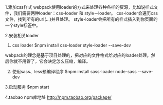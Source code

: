 1.添加css样式
webpack使用loader的方式来处理各种各样的资源，比如说样式文件，我们需要两种loader：css-loader 和 style－loader。
css-loader会遍历css文件，找到所有的url(...)并且处理。
style-loader会把所有的样式插入到你页面的一个style标签中。

2.安装相关loader
1) css loader
$npm install css-loader style-loader --save-dev

webpack的理念是基于项目处理的，把对应的文件格式给对应的loader处理，然后你就不用管了，它会决定怎么压缩，编译。

2) 使用sass、less预编译程序
$npm install sass-loader node-sass --save-dev


3.启动服务
$npm start

4.taobao npm库地址
http://npm.taobao.org/package/